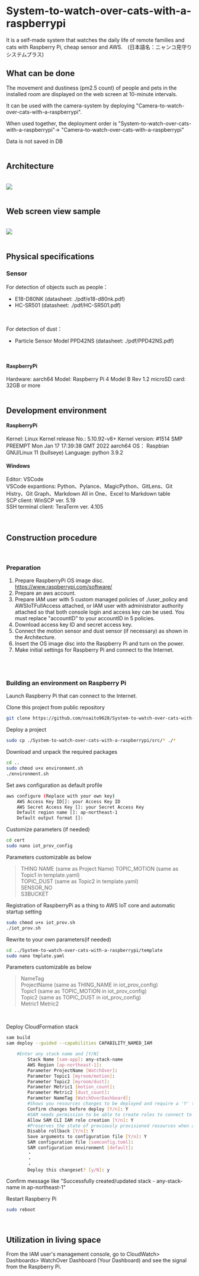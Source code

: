 # System-to-watch-over-cats-with-a-raspberrypi
It is a self-made system that watches the daily life of remote families and cats with Raspberry Pi, cheap sensor and AWS.　(日本語名：ニャンコ見守りシステムプラス)
<br>

## **What can be done**
The movement and dustiness (pm2.5 count) of people and pets in the installed room are displayed on the web screen at 10-minute intervals.  

It can be used with the camera-system by deploying "Camera-to-watch-over-cats-with-a-raspberrypi".  

When used together, the deployment order is "System-to-watch-over-cats-with-a-raspberrypi"-> "Camera-to-watch-over-cats-with-a-raspberrypi"  

Data is not saved in DB
<br>
<br>

## **Architecture**
<br />
<img src="img/architecture.PNG">
<br />
<br />

## **Web screen view sample**
<br />
<img src="img/cloudwatch_dashboard.PNG">
<br />
<br />

## **Physical specifications**
### **Sensor**

For detection of objects such as people：  
* E18-D80NK  (datasheet: ./pdf/e18-d80nk.pdf)  
* HC-SR501  (datasheet: ./pdf/HC-SR501.pdf)  
<br>

For detection of dust：  
* Particle Sensor Model PPD42NS  (datasheet: ./pdf/PPD42NS.pdf)
<br>

#### **RaspberryPi**
Hardware: aarch64
Model: Raspberry Pi 4 Model B Rev 1.2
microSD card: 32GB or more
<br>
<br />

## **Development environment**
#### **RaspberryPi**
Kernel: Linux
Kernel release No.: 5.10.92-v8+
Kernel version: #1514 SMP PREEMPT Mon Jan 17 17:39:38 GMT 2022 aarch64
OS： Raspbian GNU/Linux 11 (bullseye)
Language: python 3.9.2
#### **Windows**
Editor: VSCode  
VSCode expantions: Python、Pylance、MagicPython、GitLens、Git Histry、Git Graph、Markdown All in One、Excel to Markdown table  
SCP client: WinSCP ver. 5.19  
SSH terminal client: TeraTerm ver. 4.105  
<br>
<br>

## **Construction procedure**
<br>

### **Preparation**
1.  Prepare RaspberryPi OS image disc.  https://www.raspberrypi.com/software/
2.  Prepare an aws account.
3.  Prepare IAM user with 5 custom managed policies of ./user_policy and AWSIoTFullAccess attached, or IAM user with administrator authority attached so that both console login and access key can be used.  You must replace "accountID" to your accountID in 5 policies.
4. Download access key ID and secret access key.
5. Connect the motion sensor and dust sensor (if necessary) as shown in the Architecture.
6. Insert the OS image disc into the Raspberry Pi and turn on the power.
7. Make initial settings for Raspberry Pi and connect to the Internet.
<br>
<br>

### **Building an environment on Raspberry Pi**
Launch Raspberry Pi that can connect to the Internet.  
  
  
Clone this project from public repository
```sh  
git clone https://github.com/nsaito9628/System-to-watch-over-cats-with-a-raspberrypi.git
```
  
Deploy a project  
``` sh
sudo cp ./System-to-watch-over-cats-with-a-raspberrypi/src/* ./*
```

Download and unpack the required packages
```sh
cd ..
sudo chmod u+x environment.sh
./environment.sh
```
  
Set aws configuration as default profile  
```sh
aws configure (Replace with your own key)  
    AWS Access Key ID[]: your Access Key ID
    AWS Secret Access Key []: your Secret Access Key
    Default region name []: ap-northeast-1
    Default output format []:
```

Customize parameters (if needed)  
``` sh
cd cert
sudo nano iot_prov_config
```
Parameters customizable as below 
>THING NAME (same as Project Name)
TOPIC_MOTION (same as Topic1 in template.yaml)  
TOPIC_DUST (same as Topic2 in template.yaml)  
SENSOR_NO  
S3BUCKET  
  
Registration of RaspberryPi as a thing to AWS IoT core and automatic startup setting
```sh
sudo chmod u+x iot_prov.sh
./iot_prov.sh
```
  
Rewrite to your own parameters(if needed)
```sh
cd ../System-to-watch-over-cats-with-a-raspberrypi/template
sudo nano tmplate.yaml   
```
  
Parameters customizable as below  
>NameTag  
ProjectName (same as THING_NAME in iot_prov_config)  
Topic1 (same as TOPIC_MOTION in iot_prov_config)  
Topic2 (same as TOPIC_DUST in iot_prov_config)  
Metric1
Metric2

<br>

Deploy CloudFormation stack
```sh
sam build
sam deploy --guided --capabilities CAPABILITY_NAMED_IAM

    #Enter any stack name and [Y/N]  
        Stack Name [sam-app]: any-stack-name  
        AWS Region [ap-northeast-1]: 
        Parameter ProjectName [WatchOver]: 
        Parameter Topic1 [myroom/motion]: 
        Parameter Topic2 [myroom/dust]: 
        Parameter Metric1 [motion_count]: 
        Parameter Metric2 [dust_count]: 
        Parameter NameTag [WatchOverDashboard]: 
        #Shows you resources changes to be deployed and require a 'Y' to initiate deploy
        Confirm changes before deploy [Y/n]: Y
        #SAM needs permission to be able to create roles to connect to the resources in your template
        Allow SAM CLI IAM role creation [Y/n]: Y
        #Preserves the state of previously provisioned resources when an operation fails
        Disable rollback [Y/n]: Y
        Save arguments to configuration file [Y/n]: Y
        SAM configuration file [samconfig.toml]: 
        SAM configuration environment [default]: 
        ・  
        ・  
        ・  
        Deploy this changeset? [y/N]: y
```
Confirm message like "Successfully created/updated stack - any-stack-name in ap-northeast-1"  
  
Restart Raspberry Pi
```sh
sudo reboot   
```
<br>

## **Utilization in living space** ##

From the IAM user's management console, go to CloudWatch> Dashboards> WatchOver Dashboard (Your Dashboard) and see the signal from the Raspberry Pi.
